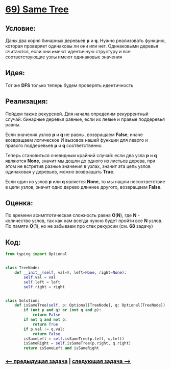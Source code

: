 # [**69) Same Tree**](https://leetcode.com/problems/same-tree/description/)

## **Условие:**

Даны два корня бинарных деревьев **p** и **q**. Нужно реализовать функцию, которая проверяет одинаковы ли они или нет. Одинаковыми деревья считаются, если они имеют идентичную структуру и все соответствующие узлы имеют одинаковые значения

## **Идея:**

Тот же **DFS** только теперь будем проверять идентичность

## **Реализация:**

Пойдем также рекурсией. Для начала определим рекуррентный случай: бинарные деревья равные, если их левые и правые поддеревья равны.

Если значения узлов **p** и **q** не равны, возвращаем **False**, иначе возвращаем логическое И вызовов нашей функции для левого и правого поддеревьев **p** и **q** соответственно.

Теперь становиться очевидным крайний случай: если два узла **p** и **q** являются **None**, значит мы дошли до одного из листьев дерева, при этом не встретив разные значения в узлах, значит эта цепь узлов одинаковая у деревьев, можно возвращать **True**.

Если один из узлов **p** или **q** является **None**, то мы нашли несоответствие в цепи узлов, значит одно дерево длиннее другого, возвращаем **False**.



## **Оценка:**

По времени асимптотическая сложность равна **O**(**N**), где **N** - количество узлов, так как нам всегда нужно будет пройти все **N** узлов. По памяти **O**(**1**), но не забываем про стек рекурсии (см. **68** задачу)



## Код:
```python
from typing import Optional


class TreeNode:
    def __init__(self, val=0, left=None, right=None):
        self.val = val
        self.left = left
        self.right = right


class Solution:
    def isSameTree(self, p: Optional[TreeNode], q: Optional[TreeNode]) -> bool:
        if (not p and q) or (not q and p):
            return False
        if not q and not p:
            return True
        if p.val != q.val:
            return False
        isSameLeft = self.isSameTree(p.left, q.left)
        isSameRight = self.isSameTree(p.right, q.right)
        return isSameLeft and isSameRight

```

### [<-- предыдущая задача](https://github.com/TAskMAster339/PythonAlgorithms/tree/main/68.Maximum%20Depth%20of%20Binary%20Tree) | [следующая задача -->](https://github.com/TAskMAster339/PythonAlgorithms/tree/main/70.Invert%20Binary%20Tree)
